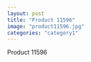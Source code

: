 ```yaml
---
layout: post
title: "Product 11596"
image: "product11596.jpg"
categories: "category1"
---
```

Product 11596
